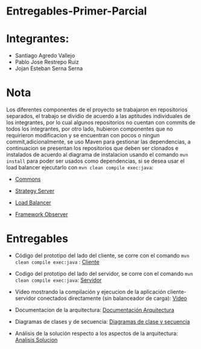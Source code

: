# Entregables-Primer-Parcial
# Integrantes: 
- Santiago Agredo Vallejo
- Pablo Jose Restrepo Ruiz
- Jojan Esteban Serna Serna
# Nota
Los diferentes componentes de el proyecto se trabajaron en repositorios separados, el trabajo se dividio de acuerdo a las aptitudes individuales de los integrantes, por lo cual algunos repositorios no cuentan con commits de todos los integrantes, por otro lado, hubieron componentes que no requirieron modificacion y se encuentran con pocos o ningun commit,adicionalmente, se uso Maven para gestionar las dependencias, a continuacion se presentan los repositorios que deben ser clonados e instalados de acuerdo al diagrama de instalacion usando el comando `mvn install` para poder ser usados como dependencias, si se desea usar el load balancer ejecutarlo con `mvn clean compile exec:java`:

- [Commons](https://github.com/Handiccaped-Inc/Open-Market-Commons)

- [Strategy Server](https://github.com/Handiccaped-Inc/StrategyServer)

- [Load Balancer](https://github.com/Handiccaped-Inc/OpenMarket-Balancer)

- [Framework Observer](https://github.com/Handiccaped-Inc/FrameWorkObserver)

# Entregables

- Código del prototipo del lado del cliente, se corre con el comando `mvn clean compile exec:java` : [Cliente](https://github.com/Handiccaped-Inc/Open-Market-Client)

- Codigo del prototipo del lado del servidor, se corre con el comando `mvn clean compile exec:java`: [Servidor](https://github.com/Handiccaped-Inc/Open-Market-Server)

- Video mostrando la compilación y ejecucion de la aplicación cliente-servidor conectados directamente (sin balanceador de carga): [Video](https://www.youtube.com/watch?v=bLyZV4YlvZA)
- Documentacion de la arquitectura: [Documentación Arquitectura](./Documentacion%20Arquitectura/Diagramas%20documentacion.md)

- Diagramas de clases y de secuencia: [Diagramas de clase y secuencia](./Diagramas%20de%20clase%20y%20de%20secuencia/Diagramas%20de%20clase%20y%20secuencia.md)

- Análisis de la solución respecto a los aspectos de la arquitectura: [Analisis Solucion](./Analisis%20Solucion/analisis.md)


